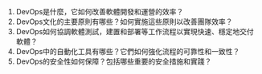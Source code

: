 1.  DevOps是什麼，它如何改善軟體開發和運營的效率？
2.  DevOps文化的主要原則有哪些？如何實施這些原則以改善團隊效率？
3.  DevOps如何協調軟體測試，建置和部署等工作流程以實現快速、穩定地交付軟體？
4.  DevOps中的自動化工具有哪些？它們如何強化流程的可靠性和一致性？
5.  DevOps的安全性如何保障？包括哪些重要的安全措施和實踐？